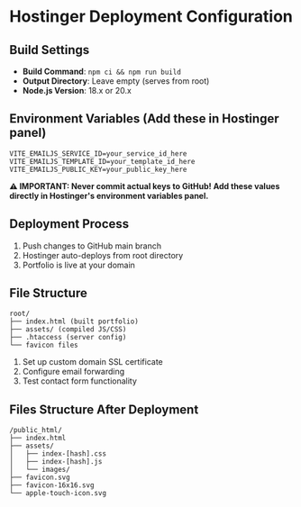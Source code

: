 # Hostinger Deployment Configuration

## Build Settings

- **Build Command**: `npm ci && npm run build`
- **Output Directory**: Leave empty (serves from root)
- **Node.js Version**: 18.x or 20.x

## Environment Variables (Add these in Hostinger panel)

```
VITE_EMAILJS_SERVICE_ID=your_service_id_here
VITE_EMAILJS_TEMPLATE_ID=your_template_id_here
VITE_EMAILJS_PUBLIC_KEY=your_public_key_here
```

**⚠️ IMPORTANT: Never commit actual keys to GitHub! Add these values directly in Hostinger's environment variables panel.**

## Deployment Process

1. Push changes to GitHub main branch
2. Hostinger auto-deploys from root directory
3. Portfolio is live at your domain

## File Structure

```
root/
├── index.html (built portfolio)
├── assets/ (compiled JS/CSS)
├── .htaccess (server config)
└── favicon files
```

1. Set up custom domain SSL certificate
2. Configure email forwarding
3. Test contact form functionality

## Files Structure After Deployment

```
/public_html/
├── index.html
├── assets/
│   ├── index-[hash].css
│   ├── index-[hash].js
│   └── images/
├── favicon.svg
├── favicon-16x16.svg
└── apple-touch-icon.svg
```
